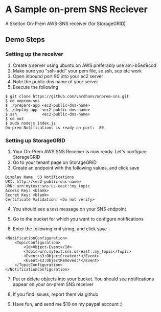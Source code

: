 
# A Sample on-prem SNS Reciever

A Skelton On-Prem AWS-SNS receiver (for StorageGRID)


## Demo Steps

### Setting up the receiver

1. Create a server using ubuntu on AWS preferably use ami-b5ed9ccd
2. Make sure you "ssh-add" your pem file, so ssh, scp etc work
3. Open inbound port 80 into your ec2 server
4. Note the public dns name of your server
5. Execute the following
```
$ git clone https://github.com/vardhanv/onprem-sns.git 
$ cd onprem-sns
$ ./prepare-app <ec2-public-dns-name>
$ ./deploy-app  <ec2-public-dns-name>
$ ssh           <ec2-public-dns-name>
$ cd not
$ sudo nodejs index.js
On-prem Notifications is ready on port:  80
```

### Setting up StorageGRID

1. Your On-Prem AWS SNS Receiver is now ready. Let's configure StorageGRID
2. Go to your tenant page on StorageGRID
3. Create an endpoint with the following values, and click save
```
Display Name: S3 Notifications
URI: http://<ec2-public-dns-name>
URN: urn:mytext:sns:us-east::my_topic
Access Key: <blank>
Secret Key: <blank>
Certificate Validation: <Do not verify>
```

4. You should see a test message on your SNS endpoint

5. Go to the bucket for which you want to configure notifications
6. Enter the following xml string, and click save
```
<NotificationConfiguration>
    <TopicConfiguration>
        <Id>Object-Event</Id>
        <Topic>urn:mytext:sns:us-east::my_topic</Topic>
        <Event>s3:ObjectCreated:*</Event>
        <Event>s3:ObjectRemoved:*</Event>
    </TopicConfiguration>
</NotificationConfiguration>
```

7. Put or delete objects into your bucket. You should see notifications appear on your on-prem SNS receiver

8. If you find issues, report them via github

9. Have fun, and send me $10 on my paypal account :)


